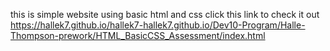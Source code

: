 this is simple website using basic html and css 
click this link to check it out 
 https://hallek7.github.io/hallek7-hallek7.github.io/Dev10-Program/Halle-Thompson-prework/HTML_BasicCSS_Assessment/index.html